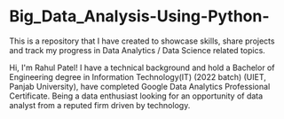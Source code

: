# Big_Data_Analysis-Using-Python-
This is a repository that I have created to showcase skills, share projects and track my progress in Data Analytics / Data Science related topics.


Hi, I'm Rahul Patel! I have a technical background and hold a Bachelor of Engineering degree in Information Technology(IT) (2022 batch) (UIET, Panjab University), have completed Google Data Analytics Professional Certificate. 
Being a data enthusiast looking for an opportunity of data analyst from a reputed firm driven by
technology.




